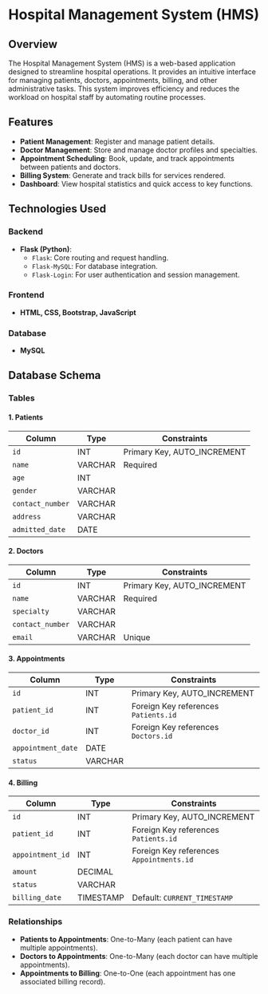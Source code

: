 # **Hospital Management System (HMS)**

## **Overview**
The Hospital Management System (HMS) is a web-based application designed to streamline hospital operations. It provides an intuitive interface for managing patients, doctors, appointments, billing, and other administrative tasks. This system improves efficiency and reduces the workload on hospital staff by automating routine processes.

## **Features**
- **Patient Management**: Register and manage patient details.
- **Doctor Management**: Store and manage doctor profiles and specialties.
- **Appointment Scheduling**: Book, update, and track appointments between patients and doctors.
- **Billing System**: Generate and track bills for services rendered.
- **Dashboard**: View hospital statistics and quick access to key functions.

## **Technologies Used**
### **Backend**
- **Flask (Python)**:
  - `Flask`: Core routing and request handling.
  - `Flask-MySQL`: For database integration.
  - `Flask-Login`: For user authentication and session management.

### **Frontend**
- **HTML, CSS, Bootstrap, JavaScript**

### **Database**
- **MySQL**

## **Database Schema**
### **Tables**
#### 1. Patients
| Column          | Type          | Constraints               |
|------------------|---------------|---------------------------|
| `id`            | INT           | Primary Key, AUTO_INCREMENT |
| `name`          | VARCHAR       | Required                  |
| `age`           | INT           |                           |
| `gender`        | VARCHAR       |                           |
| `contact_number`| VARCHAR       |                           |
| `address`       | VARCHAR       |                           |
| `admitted_date` | DATE          |                           |

#### 2. Doctors
| Column          | Type          | Constraints               |
|------------------|---------------|---------------------------|
| `id`            | INT           | Primary Key, AUTO_INCREMENT |
| `name`          | VARCHAR       | Required                  |
| `specialty`     | VARCHAR       |                           |
| `contact_number`| VARCHAR       |                           |
| `email`         | VARCHAR       | Unique                    |

#### 3. Appointments
| Column          | Type          | Constraints               |
|------------------|---------------|---------------------------|
| `id`            | INT           | Primary Key, AUTO_INCREMENT |
| `patient_id`    | INT           | Foreign Key references `Patients.id` |
| `doctor_id`     | INT           | Foreign Key references `Doctors.id` |
| `appointment_date` | DATE       |                           |
| `status`        | VARCHAR       |                           |

#### 4. Billing
| Column          | Type          | Constraints               |
|------------------|---------------|---------------------------|
| `id`            | INT           | Primary Key, AUTO_INCREMENT |
| `patient_id`    | INT           | Foreign Key references `Patients.id` |
| `appointment_id`| INT           | Foreign Key references `Appointments.id` |
| `amount`        | DECIMAL       |                           |
| `status`        | VARCHAR       |                           |
| `billing_date`  | TIMESTAMP     | Default: `CURRENT_TIMESTAMP` |

### **Relationships**
- **Patients to Appointments**: One-to-Many (each patient can have multiple appointments).
- **Doctors to Appointments**: One-to-Many (each doctor can have multiple appointments).
- **Appointments to Billing**: One-to-One (each appointment has one associated billing record).


